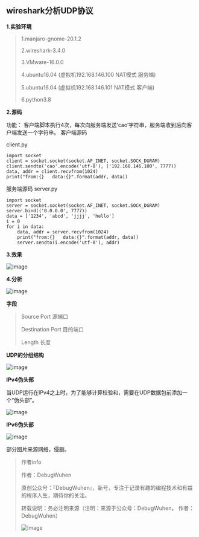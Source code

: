 ## wireshark分析UDP协议

**1.实验环境**

>1.manjaro-gnome-20.1.2
>
>2.wireshark-3.4.0
>
>3.VMware-16.0.0
>
>4.ubuntu16.04 (虚拟机192.168.146.100 NAT模式 服务端)
>
>5.ubuntu16.04 (虚拟机192.168.146.101 NAT模式 客户端)
>
>6.python3.8

**2.源码**

功能：
客户端脚本执行4次，每次向服务端发送‘cao’字符串，服务端收到后向客户端发送一个字符串。
客户端源码


client.py
```
import socket
client = socket.socket(socket.AF_INET, socket.SOCK_DGRAM)
client.sendto('cao'.encode('utf-8'), ('192.168.146.100', 7777))
data, addr = client.recvfrom(1024)
print("from:{}   data:{}".format(addr, data))
```

服务端源码
server.py
```
import socket
server = socket.socket(socket.AF_INET, socket.SOCK_DGRAM)
server.bind(('0.0.0.0', 7777))
data = ['1234', 'abcd', 'jjjj', 'hello']
i = 0
for i in data:
    data, addr = server.recvfrom(1024)
    print("from:{}   data:{}".format(addr, data))
    server.sendto(i.encode('utf-8'), addr)
```

**3.效果**

![image](https://user-images.githubusercontent.com/48900845/112760375-52ac1400-9029-11eb-816f-64208d648594.png)

**4.分析**

![image](https://user-images.githubusercontent.com/48900845/112760381-58a1f500-9029-11eb-98ef-57556fd4c579.png)

**字段**
>Source Port   源端口
>
>Destination Port  目的端口
>
>Length 长度

**UDP的分组结构**

![image](https://user-images.githubusercontent.com/48900845/112760398-66577a80-9029-11eb-94de-101caaed94e2.png)

**IPv4伪头部**

当UDP运行在IPv4之上时，为了能够计算校验和，需要在UDP数据包前添加一个“伪头部”。

![image](https://user-images.githubusercontent.com/48900845/112760407-6f484c00-9029-11eb-8180-f590dae625b3.png)

**IPv6伪头部**

![image](https://user-images.githubusercontent.com/48900845/112760413-75d6c380-9029-11eb-8d32-4272145c42b4.png)

部分图片来源网络，侵删。


>作者info
>
>作者：DebugWuhen
>
>原创公众号：『DebugWuhen』，新号，专注于记录有趣的编程技术和有益的程序人生，期待你的关注。
>
>转载说明：务必注明来源（注明：来源于公众号：DebugWuhen， 作者：DebugWuhen）
>
>![image](https://user-images.githubusercontent.com/48900845/112752163-3b0e6480-9004-11eb-899d-66ddef749c2b.png)
